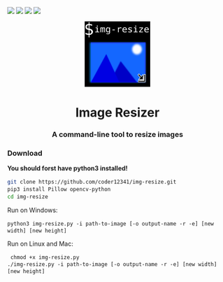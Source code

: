 [![](https://img.shields.io/badge/version-1.0-green)](https://github.com/coder12341/cipher-files/releases/tag/1.0)
![](https://img.shields.io/badge/license-GPLv3-blue)
![](https://img.shields.io/badge/language-Python3.9-red)
![](https://img.shields.io/badge/platform-Linux%20%7C%20Mac%20%7C%20Windows-lightgrey)

<p align='center'>
<img src=icon.png height="150">
<h1 align='center'>Image Resizer</h1>
</p>
<p align='center'>
</p>
<p align='center'>
  <h3 align='center'>A command-line tool to resize images</h3>
</p>

### Download

**You should forst have python3 installed!**

 ```bash
 git clone https://github.com/coder12341/img-resize.git
 pip3 install Pillow opencv-python
 cd img-resize
 ```
 
 Run on Windows:
 ```
 python3 img-resize.py -i path-to-image [-o output-name -r -e] [new width] [new height]
 ```
 
 Run on Linux and Mac:
 ```
  chmod +x img-resize.py
 ./img-resize.py -i path-to-image [-o output-name -r -e] [new width] [new height]
 ```
